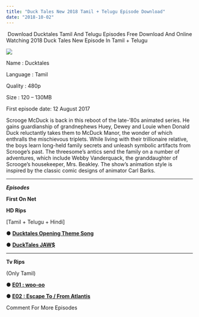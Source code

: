 ```yaml
---
title: "Duck Tales New 2018 Tamil + Telugu Episode Download"
date: "2018-10-02"
---
```


 Download Ducktales Tamil And Telugu Episodes Free Download And Online Watching 2018 Duck Tales New Episode In Tamil + Telugu  
  

[![](https://2.bp.blogspot.com/-EYr_TdqhMJk/W7Ll_TctE3I/AAAAAAAAAlc/Slk7uaSCff4d6tWzJykzkUDDH_IzF24igCLcBGAs/s400/image_search_1538450887395.jpg)](https://2.bp.blogspot.com/-EYr_TdqhMJk/W7Ll_TctE3I/AAAAAAAAAlc/Slk7uaSCff4d6tWzJykzkUDDH_IzF24igCLcBGAs/s1600/image_search_1538450887395.jpg)

  

Name : Ducktales

Language : Tamil 

Quality : 480p

Size : 120 – 130MB

First episode date: 12 August 2017

Scrooge McDuck is back in this reboot of the late-’80s animated series. He gains guardianship of grandnephews Huey, Dewey and Louie when Donald Duck reluctantly takes them to McDuck Manor, the wonder of which enthralls the mischievous triplets. While living with their trillionaire relative, the boys learn long-held family secrets and unleash symbolic artifacts from Scrooge’s past. The threesome’s antics send the family on a number of adventures, which include Webby Vanderquack, the granddaughter of Scrooge’s housekeeper, Mrs. Beakley. The show’s animation style is inspired by the classic comic designs of animator Carl Barks.

* * *

_**Episodes**_

 **First On Net** 

**HD Rips**

\[Tamil + Telugu + Hindi\]

● **[Ducktales Opening Theme Song](https://drive.google.com/file/d/1-mMor6Ug1lo-bndwCEuFYzFqFZNrrSBi/view?usp=drivesdk)**

● [**DuckTales JAW$**](https://cll.press/yChdSG4)

* * *

**Tv Rips**

(Only Tamil)

**● [E01 : woo-oo](http://toonsouthindia.cf/ducktales-ep01-woo-oo-episode-download/)**

**● [E02 : Escape To / From Atlantis](https://cll.press/pHEroDlS)**

Comment For More Episodes
